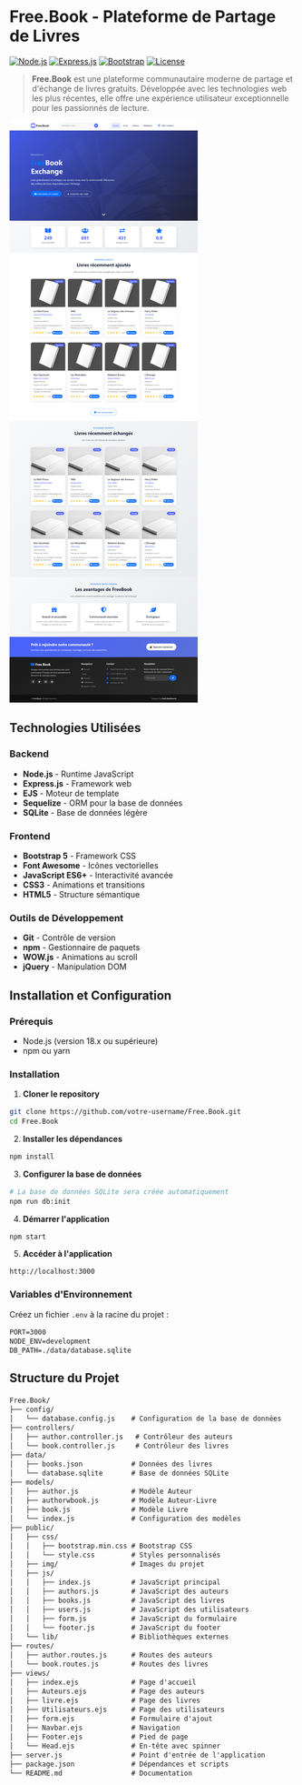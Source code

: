# Free.Book - Plateforme de Partage de Livres

[![Node.js](https://img.shields.io/badge/Node.js-18.x-green.svg)](https://nodejs.org/)
[![Express.js](https://img.shields.io/badge/Express.js-4.x-blue.svg)](https://expressjs.com/)
[![Bootstrap](https://img.shields.io/badge/Bootstrap-5.x-purple.svg)](https://getbootstrap.com/)
[![License](https://img.shields.io/badge/License-MIT-yellow.svg)](LICENSE)

> **Free.Book** est une plateforme communautaire moderne de partage et d'échange de livres gratuits. Développée avec les technologies web les plus récentes, elle offre une expérience utilisateur exceptionnelle pour les passionnés de lecture.

![Free.Book Design](design/01.png)

## Technologies Utilisées

### Backend
- **Node.js** - Runtime JavaScript
- **Express.js** - Framework web
- **EJS** - Moteur de template
- **Sequelize** - ORM pour la base de données
- **SQLite** - Base de données légère

### Frontend
- **Bootstrap 5** - Framework CSS
- **Font Awesome** - Icônes vectorielles
- **JavaScript ES6+** - Interactivité avancée
- **CSS3** - Animations et transitions
- **HTML5** - Structure sémantique

### Outils de Développement
- **Git** - Contrôle de version
- **npm** - Gestionnaire de paquets
- **WOW.js** - Animations au scroll
- **jQuery** - Manipulation DOM

## Installation et Configuration

### Prérequis
- Node.js (version 18.x ou supérieure)
- npm ou yarn

### Installation

1. **Cloner le repository**
```bash
git clone https://github.com/votre-username/Free.Book.git
cd Free.Book
```

2. **Installer les dépendances**
```bash
npm install
```

3. **Configurer la base de données**
```bash
# La base de données SQLite sera créée automatiquement
npm run db:init
```

4. **Démarrer l'application**
```bash
npm start
```

5. **Accéder à l'application**
```
http://localhost:3000
```

### Variables d'Environnement

Créez un fichier `.env` à la racine du projet :

```env
PORT=3000
NODE_ENV=development
DB_PATH=./data/database.sqlite
```

## Structure du Projet

```
Free.Book/
├── config/
│   └── database.config.js    # Configuration de la base de données
├── controllers/
│   ├── author.controller.js   # Contrôleur des auteurs
│   └── book.controller.js     # Contrôleur des livres
├── data/
│   ├── books.json            # Données des livres
│   └── database.sqlite       # Base de données SQLite
├── models/
│   ├── author.js             # Modèle Auteur
│   ├── authorwbook.js        # Modèle Auteur-Livre
│   ├── book.js               # Modèle Livre
│   └── index.js              # Configuration des modèles
├── public/
│   ├── css/
│   │   ├── bootstrap.min.css # Bootstrap CSS
│   │   └── style.css         # Styles personnalisés
│   ├── img/                  # Images du projet
│   ├── js/
│   │   ├── index.js          # JavaScript principal
│   │   ├── authors.js        # JavaScript des auteurs
│   │   ├── books.js          # JavaScript des livres
│   │   ├── users.js          # JavaScript des utilisateurs
│   │   ├── form.js           # JavaScript du formulaire
│   │   └── footer.js         # JavaScript du footer
│   └── lib/                  # Bibliothèques externes
├── routes/
│   ├── author.routes.js      # Routes des auteurs
│   └── book.routes.js        # Routes des livres
├── views/
│   ├── index.ejs             # Page d'accueil
│   ├── Auteurs.ejs           # Page des auteurs
│   ├── livre.ejs             # Page des livres
│   ├── Utilisateurs.ejs      # Page des utilisateurs
│   ├── form.ejs              # Formulaire d'ajout
│   ├── Navbar.ejs            # Navigation
│   ├── Footer.ejs            # Pied de page
│   └── Head.ejs              # En-tête avec spinner
├── server.js                 # Point d'entrée de l'application
├── package.json              # Dépendances et scripts
└── README.md                 # Documentation
```
